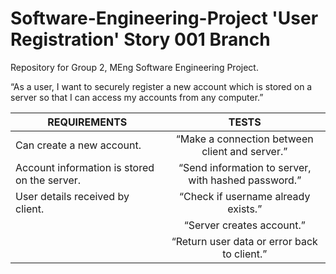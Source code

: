 # Software-Engineering-Project 'User Registration' Story 001 Branch
Repository for Group 2, MEng Software Engineering Project.

“As a user, I want to securely register a new account which is stored on a server so that I can access my accounts from any computer.”

| REQUIREMENTS        | TESTS         |
| --------------------|:-------------:|
| Can create a new account.          |“Make a connection between client and server.”|
| Account information is stored on the server.          |“Send information to server, with hashed password.”|
| User details received by client.      |“Check if username already exists.”| 
| |“Server creates account.”| 
| |“Return user data or error back to client.”| 
